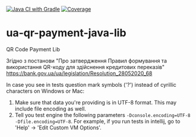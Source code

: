 [![Java CI with Gradle](https://github.com/1petr0v-OSS/ua-qr-payment-java-lib/actions/workflows/gradle.yml/badge.svg)](https://github.com/1petr0v-OSS/ua-qr-payment-java-lib/actions/workflows/gradle.yml) 
[![Coverage](https://raw.githubusercontent.com/1petr0v-OSS/ua-qr-payment-java-lib/technical-do-not-delete/.github/badges/jacoco.svg)](https://github.com/1petr0v-OSS/ua-qr-payment-java-lib/actions/workflows/code-coverage.yaml)
# ua-qr-payment-java-lib
QR Code Payment Lib

Згідно з постанови "Про затвердження Правил формування та використання QR-коду для здійснення кредитових переказів" https://bank.gov.ua/ua/legislation/Resolution_28052020_68

In case you see in tests question mark symbols ('?') instead of cyrillic characters on Windows or Mac:

1. Make sure that data you're providing is in UTF-8 format. This may include file encoding as well.
2. Tell you test engine the following parameters `-Dconsole.encoding=UTF-8 -Dfile.encoding=UTF-8`. For example, if you run tests in intellij, go to 'Help' -> 'Edit Custom VM Options'.